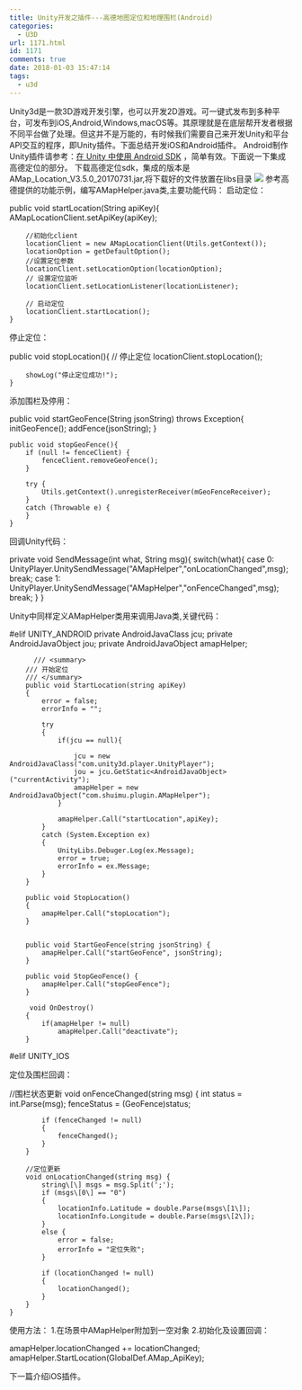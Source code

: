 ```yaml
---
title: Unity开发之插件---高德地图定位和地理围栏(Android)
categories:
  - U3D
url: 1171.html
id: 1171
comments: true
date: 2018-01-03 15:47:14
tags:
  - u3d
---
```


Unity3d是一款3D游戏开发引擎，也可以开发2D游戏。可一键式发布到多种平台，可发布到iOS,Android,Windows,macOS等。其原理就是在底层帮开发者根据不同平台做了处理。但这并不是万能的，有时候我们需要自己来开发Unity和平台API交互的程序，即Unity插件。下面总结开发iOS和Android插件。 Android制作Unity插件请参考：[在 Unity 中使用 Android SDK](http://www.tuicool.com/articles/qmmeemR) ，简单有效。下面说一下集成高德定位的部分。 下载高德定位sdk，集成的版本是AMap\_Location\_V3.5.0_20170731.jar,将下载好的文件放置在libs目录 ![](http://www.le-more.com/wp-content/uploads/2018/01/u3d_plugin_001.png) 参考高德提供的功能示例，编写AMapHelper.java类,主要功能代码： 启动定位：

public void startLocation(String apiKey){
		AMapLocationClient.setApiKey(apiKey);
		
		//初始化client
		locationClient = new AMapLocationClient(Utils.getContext());
		locationOption = getDefaultOption();
		//设置定位参数
		locationClient.setLocationOption(locationOption);
		// 设置定位监听 	
		locationClient.setLocationListener(locationListener);
		
		// 启动定位
		locationClient.startLocation();
	}

停止定位：

public void stopLocation(){
		// 停止定位
		locationClient.stopLocation();
		
		showLog("停止定位成功!");
	}

添加围栏及停用：

public void startGeoFence(String jsonString) throws Exception{
		initGeoFence();
		addFence(jsonString);
	}
	
	public void stopGeoFence(){
		if (null != fenceClient) {
			fenceClient.removeGeoFence();
		}
		
		try {
			Utils.getContext().unregisterReceiver(mGeoFenceReceiver);
		} 
		catch (Throwable e) {
		}
	}

回调Unity代码：

private void SendMessage(int what, String msg){
    	switch(what){
    	case 0:
    		UnityPlayer.UnitySendMessage("AMapHelper","onLocationChanged",msg); 
    		break;
    	case 1:
    		UnityPlayer.UnitySendMessage("AMapHelper","onFenceChanged",msg); 
    		break;
    	}
    }

Unity中同样定义AMapHelper类用来调用Java类,关键代码：

#elif UNITY_ANDROID
        private AndroidJavaClass jcu;
        private AndroidJavaObject jou;
        private AndroidJavaObject amapHelper;

          /// <summary>
        /// 开始定位
        /// </summary>
        public void StartLocation(string apiKey)
        {
            error = false;
            errorInfo = "";

            try
            {
                if(jcu == null){
        
                    jcu = new AndroidJavaClass("com.unity3d.player.UnityPlayer");
                    jou = jcu.GetStatic<AndroidJavaObject>("currentActivity");
                    amapHelper = new AndroidJavaObject("com.shuimu.plugin.AMapHelper");
                }

                amapHelper.Call("startLocation",apiKey);
            }
            catch (System.Exception ex)
            {
                UnityLibs.Debuger.Log(ex.Message);
                error = true;
                errorInfo = ex.Message;
            }
        }

        public void StopLocation()
        {
            amapHelper.Call("stopLocation");
        }


        public void StartGeoFence(string jsonString) {
            amapHelper.Call("startGeoFence", jsonString);
        }

        public void StopGeoFence() {
            amapHelper.Call("stopGeoFence");
        }

         void OnDestroy()
        {
            if(amapHelper != null)
                amapHelper.Call("deactivate");
        }

#elif UNITY_IOS

定位及围栏回调：

 //围栏状态更新
        void onFenceChanged(string msg) {
            int status = int.Parse(msg);
            fenceStatus = (GeoFence)status;

            if (fenceChanged != null)
            {
                fenceChanged();
            }
        }

        //定位更新
        void onLocationChanged(string msg) {
            string\[\] msgs = msg.Split(';');
            if (msgs\[0\] == "0")
            {
                locationInfo.Latitude = double.Parse(msgs\[1\]);
                locationInfo.Longitude = double.Parse(msgs\[2\]);
            }
            else {
                error = false;
                errorInfo = "定位失败";
            }

            if (locationChanged != null)
            {
                locationChanged();
            }
        }
    }

使用方法： 1.在场景中AMapHelper附加到一空对象 2.初始化及设置回调：

  amapHelper.locationChanged += locationChanged;
  amapHelper.StartLocation(GlobalDef.AMap_ApiKey);

下一篇介绍iOS插件。